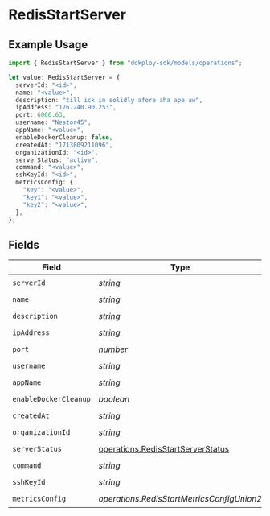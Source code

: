 # RedisStartServer

## Example Usage

```typescript
import { RedisStartServer } from "dokploy-sdk/models/operations";

let value: RedisStartServer = {
  serverId: "<id>",
  name: "<value>",
  description: "till ick in solidly afore aha ape aw",
  ipAddress: "176.240.90.253",
  port: 6066.63,
  username: "Nestor45",
  appName: "<value>",
  enableDockerCleanup: false,
  createdAt: "1713809211096",
  organizationId: "<id>",
  serverStatus: "active",
  command: "<value>",
  sshKeyId: "<id>",
  metricsConfig: {
    "key": "<value>",
    "key1": "<value>",
    "key2": "<value>",
  },
};
```

## Fields

| Field                                                                                  | Type                                                                                   | Required                                                                               | Description                                                                            |
| -------------------------------------------------------------------------------------- | -------------------------------------------------------------------------------------- | -------------------------------------------------------------------------------------- | -------------------------------------------------------------------------------------- |
| `serverId`                                                                             | *string*                                                                               | :heavy_check_mark:                                                                     | N/A                                                                                    |
| `name`                                                                                 | *string*                                                                               | :heavy_check_mark:                                                                     | N/A                                                                                    |
| `description`                                                                          | *string*                                                                               | :heavy_check_mark:                                                                     | N/A                                                                                    |
| `ipAddress`                                                                            | *string*                                                                               | :heavy_check_mark:                                                                     | N/A                                                                                    |
| `port`                                                                                 | *number*                                                                               | :heavy_check_mark:                                                                     | N/A                                                                                    |
| `username`                                                                             | *string*                                                                               | :heavy_check_mark:                                                                     | N/A                                                                                    |
| `appName`                                                                              | *string*                                                                               | :heavy_check_mark:                                                                     | N/A                                                                                    |
| `enableDockerCleanup`                                                                  | *boolean*                                                                              | :heavy_check_mark:                                                                     | N/A                                                                                    |
| `createdAt`                                                                            | *string*                                                                               | :heavy_check_mark:                                                                     | N/A                                                                                    |
| `organizationId`                                                                       | *string*                                                                               | :heavy_check_mark:                                                                     | N/A                                                                                    |
| `serverStatus`                                                                         | [operations.RedisStartServerStatus](../../models/operations/redisstartserverstatus.md) | :heavy_check_mark:                                                                     | N/A                                                                                    |
| `command`                                                                              | *string*                                                                               | :heavy_check_mark:                                                                     | N/A                                                                                    |
| `sshKeyId`                                                                             | *string*                                                                               | :heavy_check_mark:                                                                     | N/A                                                                                    |
| `metricsConfig`                                                                        | *operations.RedisStartMetricsConfigUnion2*                                             | :heavy_check_mark:                                                                     | N/A                                                                                    |